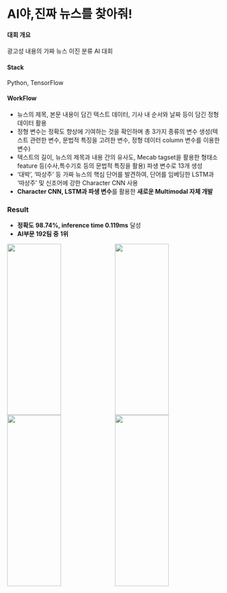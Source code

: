 # AI야,진짜 뉴스를 찾아줘!

#### 대회 개요
광고성 내용의 가짜 뉴스 이진 분류 AI 대회

#### Stack
Python, TensorFlow

#### WorkFlow
- 뉴스의 제목, 본문 내용이 담긴 텍스트 데이터, 기사 내 순서와 날짜 등이 담긴 정형 데이터 활용
- 정형 변수는 정확도 향상에 기여하는 것을 확인하며 총 3가지 종류의 변수 생성(텍스트 관련한 변수, 문법적 특징을 고려한 변수, 정형 데이터 column 변수를 이용한 변수)
- 텍스트의 길이, 뉴스의 제목과 내용 간의 유사도, Mecab tagset을 활용한 형태소 feature 등(수사,특수기호 등의 문법적 특징을 활용) 파생 변수로 13개 생성
- ‘대박’, ‘따상주’ 등 가짜 뉴스의 핵심 단어를 발견하여, 단어를 임베딩한 LSTM과 ‘따상주’ 및 신조어에 강한 Character CNN 사용
- **Character CNN, LSTM과 파생 변수**를 활용한 **새로운 Multimodal 자체 개발**

### Result
- **정확도** **98.74%, inference time 0.119ms** 달성
- **AI부문 192팀 중** **1위**

<img src="https://user-images.githubusercontent.com/77380514/223071573-9fa10730-15f3-4098-8b59-d38860452b63.jpg" width="50%" height="400"></img><img src="https://user-images.githubusercontent.com/77380514/223071746-1e747196-9fc9-44d7-b4de-8cce0fa46b97.jpg" width="50%" height="400"></img>
<img src="https://user-images.githubusercontent.com/77380514/223071764-7f132e06-df98-4310-a03c-89c5be6b95e5.jpg" width="50%" height="400"></img><img src="https://user-images.githubusercontent.com/77380514/223071771-8eae1288-f73a-4fd8-8721-8bd0929bc49c.jpg" width="50%" height="400"></img>
